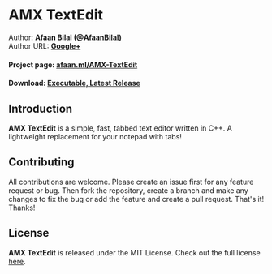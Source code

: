 AMX TextEdit
==============

Author: **Afaan Bilal ([@AfaanBilal](https://github.com/AfaanBilal))**   
Author URL: **[Google+](https://google.com/+AfaanBilal)**

#### Project page: [afaan.ml/AMX-TextEdit](https://afaan.ml/AMX-TextEdit)
#### Download: [Executable, Latest Release](https://github.com/AfaanBilal/AMX-TextEdit/releases/latest)

## Introduction
**AMX TextEdit** is a simple, fast, tabbed text editor written in C++. A lightweight replacement for your notepad with tabs!

## Contributing
All contributions are welcome. Please create an issue first for any feature request
or bug. Then fork the repository, create a branch and make any changes to fix the bug 
or add the feature and create a pull request. That's it!
Thanks!

## License
**AMX TextEdit** is released under the MIT License.
Check out the full license [here](LICENSE).
